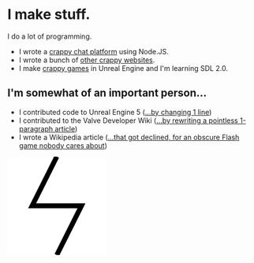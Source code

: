 # I make stuff.

I do a lot of programming.
- I wrote a [crappy chat platform](https://voicebox.windzyboy.com) using Node.JS.
- I wrote a bunch of [other crappy websites](https://windzyboy.com).
- I make [crappy games](https://windzyboy.itch.io) in Unreal Engine and I'm learning SDL 2.0.

## I'm somewhat of an important person...
- I contributed code to Unreal Engine 5 ([...by changing 1 line](https://github.com/EpicGames/UnrealEngine/commit/424c212bd6706246dbb3e8f4114a9100ccf4c8fc))
- I contributed to the Valve Developer Wiki ([...by rewriting a pointless 1-paragraph article](https://developer.valvesoftware.com/w/index.php?title=Refresh_SDK_Content&oldid=251411))
- I wrote a Wikipedia article ([...that got declined, for an obscure Flash game nobody cares about](https://en.wikipedia.org/wiki/Draft:Hand_&_Stars))

<img src="./squiggle.svg" />

<!--
**Windzyboy/Windzyboy** is a ✨ _special_ ✨ repository because its `README.md` (this file) appears on your GitHub profile.

Here are some ideas to get you started:

- 🔭 I’m currently working on ...
- 🌱 I’m currently learning ...
- 👯 I’m looking to collaborate on ...
- 🤔 I’m looking for help with ...
- 💬 Ask me about ...
- 📫 How to reach me: ...
- 😄 Pronouns: ...
- ⚡ Fun fact: ...
-->
